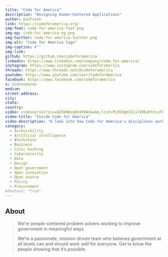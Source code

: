 ```yaml
---
title: "Code for America"
description: "Designing Human-Centered Applications"
author: GovFresh
link: https://codeforamerica.org/
img-feat: code-for-america-feat.png
img-og: code-for-america-og.png
img-twitter: code-for-america-twitter.png
img-alt: "Code for America logo"
img-caption: #""
img-link: 
github: https://github.com/codeforamerica
linkedin: https://www.linkedin.com/company/code-for-america/
instagram: https://www.instagram.com/codeforamerica
threads: https://www.threads.net/@codeforamerica
youtube: https://www.youtube.com/user/CodeforAmerica
facebook: https://www.facebook.com/codeforamerica
x: usdresponse
medium: 
street-address: 
city: 
state: 
country: 
video: videoseries?si=xAI5kN0oqOk9X9Wu&amp;list=PL65XgbSILalVREaKhtLe7QxJUh2pojM4O
video-title: "Inside Code for America"
video-description: "A look into how Code for America's disciplines work together to partner with government."
category:
  - Accessibility
  - Artificial intelligence
  - Blockchain
  - Business
  - Civic hacking
  - Cybersecurity
  - Data
  - Design
  - Open government
  - Open innovation
  - Open source
  - Policy
  - Procurement
#feature: "true"
---
```


## About

> We’re people-centered problem solvers working to improve government in meaningful ways
>
> We’re a passionate, mission-driven team who believes government at all levels can and should work well for everyone. Get to know the people showing that it’s possible.

